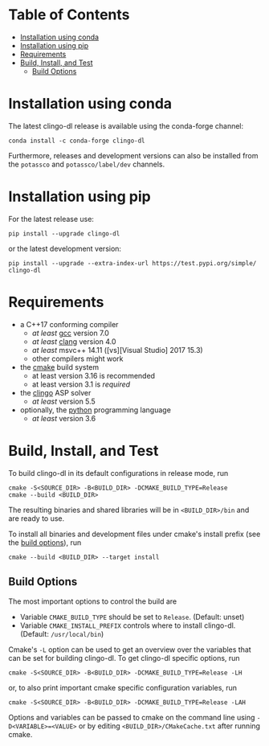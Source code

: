 # Table of Contents

- [Installation using conda](#installation-using-conda)
- [Installation using pip](#installation-using-pip)
- [Requirements](#requirements)
- [Build, Install, and Test](#build-install-and-test)
  - [Build Options](#build-options)

# Installation using conda

The latest clingo-dl release is available using the conda-forge channel:

    conda install -c conda-forge clingo-dl

Furthermore, releases and development versions can also be installed from the `potassco` and `potassco/label/dev` channels.

# Installation using pip

For the latest release use:

    pip install --upgrade clingo-dl

or the latest development version:

    pip install --upgrade --extra-index-url https://test.pypi.org/simple/ clingo-dl

# Requirements

- a C++17 conforming compiler
  - *at least* [gcc] version 7.0
  - *at least* [clang] version 4.0
  - *at least* msvc++ 14.11 ([vs][Visual Studio] 2017 15.3)
  - other compilers might work
- the [cmake] build system
  - at least version 3.16 is recommended
  - at least version 3.1 is *required*
- the [clingo] ASP solver
  - *at least* version 5.5
- optionally, the [python] programming language
  - *at least* version 3.6

# Build, Install, and Test

To build clingo-dl in its default configurations in release mode, run

    cmake -S<SOURCE_DIR> -B<BUILD_DIR> -DCMAKE_BUILD_TYPE=Release
    cmake --build <BUILD_DIR>

The resulting binaries and shared libraries will be in `<BUILD_DIR>/bin` and are ready to use.

To install all binaries and development files under cmake's install prefix (see the [build options](#build-options)), run

    cmake --build <BUILD_DIR> --target install

## Build Options

The most important options to control the build are

- Variable `CMAKE_BUILD_TYPE` should be set to `Release`. (Default: unset)
- Variable `CMAKE_INSTALL_PREFIX` controls where to install clingo-dl. (Default: `/usr/local/bin`)

Cmake's `-L` option can be used to get an overview over the variables that can be set for building clingo-dl.
To get clingo-dl specific options, run

    cmake -S<SOURCE_DIR> -B<BUILD_DIR> -DCMAKE_BUILD_TYPE=Release -LH

or, to also print important cmake specific configuration variables, run

    cmake -S<SOURCE_DIR> -B<BUILD_DIR> -DCMAKE_BUILD_TYPE=Release -LAH

Options and variables can be passed to cmake on the command line using `-D<VARIABLE>=<VALUE>`
or by editing `<BUILD_DIR>/CMakeCache.txt` after running cmake.

[gcc]: https://gcc.gnu.org/
[clang]: http://clang.llvm.org/
[msvc]: https://www.visualstudio.com/
[clingo]: https://github.com/potassco/clingo/
[cmake]: https://www.cmake.org/
[python]: https://www.python.org/
